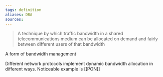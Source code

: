 ```yaml
---
tags: definition
aliases: DBA
sources: 
---
```


> A technique by which traffic bandwidth in a shared telecommunications medium can be allocated on demand and fairly between different users of that bandwidth

A form of bandwidth management

Different network protocols implement dynamic bandwidth allocation in different ways. Noticeable example is [[PON]]
